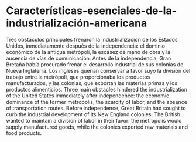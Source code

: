 # Características-esenciales-de-la-industrialización-americana
Tres obstáculos principales frenaron la industrialización de los Estados Unidos, inmediatamente después de la independencia: el dominio económico de la antigua metrópoli, la escasez de mano de obra y la ausencia de vías de comunicación.
Antes de la independencia, Gran Bretaña había procurado frenar el desarrollo industrial de sus colonias de Nueva Inglaterra. Los ingleses querían conservar a favor suyo la división del trabajo entre la metrópoli, que proporcionaba los productos manufacturados, y las colonias, que exportan las materias primas y los productos alimenticios. 
Three main obstacles hindered the industrialization of the United States immediately after independence: the economic dominance of the former metropolis, the scarcity of labor, and the absence of transportation routes.
Before independence, Great Britain had sought to curb the industrial development of its New England colonies. The British wanted to maintain a division of labor in their favor: the metropolis would supply manufactured goods, while the colonies exported raw materials and food products.
